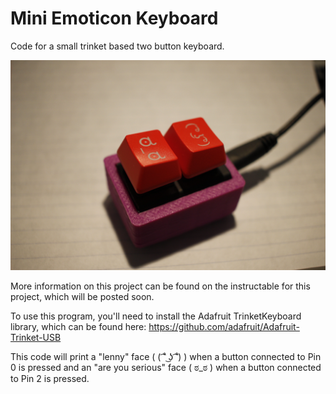 # Mini Emoticon Keyboard
Code for a small trinket based two button keyboard.

![](emoticon_keyboard.jpg)

More information on this project can be found on the instructable for this project, which will be posted soon.

To use this program, you'll need to install the Adafruit TrinketKeyboard library, which can be found here: https://github.com/adafruit/Adafruit-Trinket-USB

This code will print a "lenny" face ( ( ͡˚ ͜ʖ ͡˚) ) when a button connected to Pin 0 is pressed
and an "are you serious" face ( ಠ_ಠ ) when a button connected to Pin 2 is pressed.